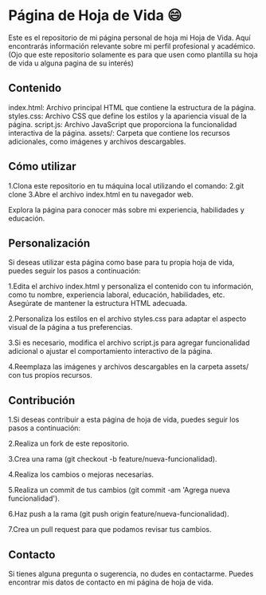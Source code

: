 
# Página de Hoja de Vida &#x1F604;

Este es el repositorio de mi página personal de hoja mi Hoja de Vida. Aquí encontrarás información relevante sobre mi perfil profesional y académico.(Ojo que este repositorio solamente es para que usen como plantilla su hoja de vida u alguna pagina de su interés)

## Contenido
index.html: Archivo principal HTML que contiene la estructura de la página.
styles.css: Archivo CSS que define los estilos y la apariencia visual de la página.
script.js: Archivo JavaScript que proporciona la funcionalidad interactiva de la página.
assets/: Carpeta que contiene los recursos adicionales, como imágenes y archivos descargables.

## Cómo utilizar
1.Clona este repositorio en tu máquina local utilizando el comando:
2.git clone <URL del repositorio>
3.Abre el archivo index.html en tu navegador web.

Explora la página para conocer más sobre mi experiencia, habilidades y educación.

## Personalización
Si deseas utilizar esta página como base para tu propia hoja de vida, puedes seguir los pasos a continuación:

1.Edita el archivo index.html y personaliza el contenido con tu información, como tu nombre, experiencia laboral, educación, habilidades, etc. Asegúrate de mantener la estructura HTML adecuada.

2.Personaliza los estilos en el archivo styles.css para adaptar el aspecto visual de la página a tus preferencias.

3.Si es necesario, modifica el archivo script.js para agregar funcionalidad adicional o ajustar el comportamiento interactivo de la página.

4.Reemplaza las imágenes y archivos descargables en la carpeta assets/ con tus propios recursos.

## Contribución

1.Si deseas contribuir a esta página de hoja de vida, puedes seguir los pasos a continuación:

2.Realiza un fork de este repositorio.

3.Crea una rama (git checkout -b feature/nueva-funcionalidad).

4.Realiza los cambios o mejoras necesarias.

5.Realiza un commit de tus cambios (git commit -am 'Agrega nueva funcionalidad').

6.Haz push a la rama (git push origin feature/nueva-funcionalidad).

7.Crea un pull request para que podamos revisar tus cambios.

## Contacto
Si tienes alguna pregunta o sugerencia, no dudes en contactarme. Puedes encontrar mis datos de contacto en mi página de hoja de vida.

